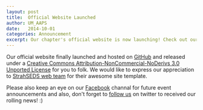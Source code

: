 ```yaml
---
layout: post
title:  Official Website Launched
author: UM_AAPS
date:   2014-10-01
categories: Announcement
excerpt: Our chapter's official website is now launching! Check out our previous activities.
---
```


Our official website finally launched and hosted on [GitHub][github] and released under a [Creative Commons Attribution-NonCommercial-NoDerivs 3.0 Unported License][cc-l] for you to folk. We would like to express our appreciation to [StrahSEDS web team][strahseds] for their awesome site template.

Please also keep an eye on our [Facebook][umaaps-facebook] channal for future event announcements and also, don't forget to [follow us][umaaps-twitter] on twitter to received our rolling news! :)


[github]: http://github.com
[umaaps-facebook]: https://www.facebook.com/umaapssc
[umaaps-twitter]: http://twitter.com/UM_AAPS
[cc-l]: http://creativecommons.org/licenses/by-nc-nd/3.0/deed.en_US
[strahseds]: http://strahseds.org